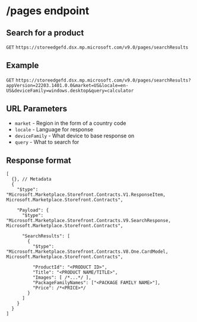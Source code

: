 # /pages endpoint

## Search for a product

`GET`
`https://storeedgefd.dsx.mp.microsoft.com/v9.0/pages/searchResults`

## Example

`GET`
`https://storeedgefd.dsx.mp.microsoft.com/v9.0/pages/searchResults?appVersion=22203.1401.0.0&market=US&locale=en-US&deviceFamily=windows.desktop&query=calculator`

## URL Parameters

- `market` - Region in the form of a country code
- `locale` - Language for response
- `deviceFamily` - What device to base response on
- `query` - What to search for

## Response format

```jsonc
[
  {}, // Metadata
  {
    "$type": "Microsoft.Marketplace.Storefront.Contracts.V1.ResponseItem, Microsoft.Marketplace.Storefront.Contracts",
    
    "Payload": {
      "$type": "Microsoft.Marketplace.Storefront.Contracts.V9.SearchResponse, Microsoft.Marketplace.Storefront.Contracts",
      
      "SearchResults": [
        {
          "$type": "Microsoft.Marketplace.Storefront.Contracts.V8.One.CardModel, Microsoft.Marketplace.Storefront.Contracts",
          
          "ProductId": "<PRODUCT ID>",
          "Title": "<PRODUCT NAME/TITLE>",
          "Images": [ /*...*/ ],
          "PackageFamilyNames": ["<PACKAGE FAMILY NAME>"],
          "Price": /*<PRICE>*/
        }
      ]
    }
  }
]
```